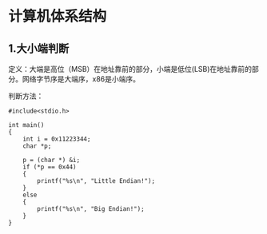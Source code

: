# 计算机体系结构

## 1.大小端判断
定义：大端是高位（MSB）在地址靠前的部分，小端是低位(LSB)在地址靠前的部分。网络字节序是大端序，x86是小端序。

判断方法：
```
#include<stdio.h>

int main()
{
    int i = 0x11223344;
    char *p;

    p = (char *) &i;
    if (*p == 0x44)
    {
        printf("%s\n", "Little Endian!");
    }
    else
    {
        printf("%s\n", "Big Endian!");
    }
}
```